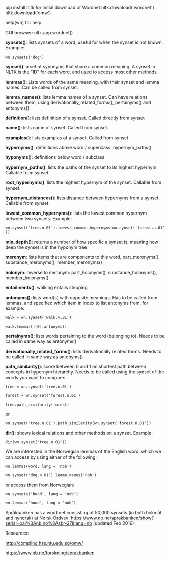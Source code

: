 pip install nltk
for initial download of Wordnet
nltk.download('wordnet')
nltk.download('omw')

help(wn) for help.

GUI browser:
nltk.app.wordnet()





**synsets()**: lists synsets of a word, useful for when the synset is not known. Example: 


`wn.synsets('dog')` 


**synset()**: a set of synonyms that share a common meaning. A synset in NLTK is the "ID" for each word, and used to
access most other methods. 


**lemmas()**: Lists words of the same meaning, with their synset and lemma names. Can be called from synset. 


**lemma_names()**: lists lemma names of a synset. 
Can have relations between them, using derivationally_related_forms(), pertainyms() and antonyms().


**definition()**: lists definition of a synset. Called directly from synset


**name()**: lists name of synset. Called from synset.


**examples()**: lists examples of a synset. Called from synset.


**hypernyms()**: definitions above word / superclass, hypernym_paths()


**hyponyms()**: definitions below word / subclass


**hypernym_paths()**: lists the paths of the synset to its highest hypernym. Callable from synset.


**root_hypernyms()**: lists the highest hypernym of the synset. Callable from synset. 


**hypernym_distances()**: lists distance between hypernyms from a synset. Callable from synset.


**lowest_common_hypernyms()**: lists the lowest common hypernym between two synsets. Example:


`wn.synset('tree.n.01').lowest_common_hypernyms(wn.synset('forest.n.01'))`


**min_depth()**: returns a number of how specific a synset is, meaning how deep the synset is in the hyponym tree


**meronym**: lists items that are components to this word, part_meronyms(), substance_meronyms(), member_meronyms()


**holonym**: reverse to meronym: part_holonyms(), substance_holonyms(), member_holonyms()


**entailments()**: walking entails stepping


**antonyms()**: lists word(s) with opposite meanings. Has to be called from lemmas, and specified which item in index
to list antonyms from, for example:


`walk = wn.synset('walk.v.01')
`

`walk.lemmas()[0].antonyms()
`

**pertainyms()**: lists words pertaining to the word (belonging to). Needs to be called in same way as antonyms()


**derivationally_related_forms()**: lists derivationally related forms. Needs to be called in same way as antonyms()


**path_similarity()**: score between 0 and 1 on shortest path between concepts in hypernym hierarchy. Needs to be called
using the synset of the words you want to compare:


`tree = wn.synset('tree.n.01')`


`forest = wn.synset('forest.n.01')
`


`tree.path_similarity(forest)
`


or


`
wn.synset('tree.n.01').path_similarity(wn.synset('forest.n.01'))
`


**dir()**: shows lexical relations and other methods on a synset. Example:


`dir(wn.synset('tree.n.01'))`




We are interested in the Norwegian lemmas of the English word, which we can access by using either of the following:


`wn.lemmas(word, lang = 'nob')
`

`wn.synset('dog.n.01').lemma_names('nob')
`


or access them from Norwegian:


`wn.synsets('hund', lang = 'nob')
`

`wn.lemmas('hund', lang = 'nob')
`


Språkbanken has a word net consisting of 50,000 synsets (in both bokmål and nynorsk) at 
Norsk Ordvev: https://www.nb.no/sprakbanken/show?serial=oai%3Anb.no%3Asbr-27&lang=nb (updated Feb 2016)


Resources:

http://compling.hss.ntu.edu.sg/omw/


https://www.nb.no/forskning/sprakbanken

